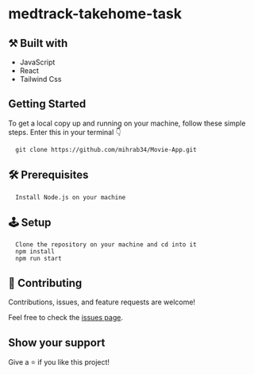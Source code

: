 # medtrack-takehome-task

## ⚒️  Built with

- JavaScript
- React
- Tailwind Css

## Getting Started

To get a local copy up and running on your machine, follow these simple steps.
Enter this in your terminal 👇 
``` 
  git clone https://github.com/mihrab34/Movie-App.git
``` 
## 🛠️ Prerequisites
```
  Install Node.js on your machine
```
## 🕹️ Setup
```
  Clone the repository on your machine and cd into it
  npm install
  npm run start
```

## 🤝 Contributing

Contributions, issues, and feature requests are welcome!

Feel free to check the [issues page](../../issues/).

## Show your support

Give a ⭐️ if you like this project!